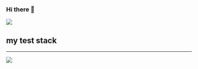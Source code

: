 ### Hi there 👋

<a href="https://todayilearn12.tistory.com/" target="_blank"><img src="https://img.shields.io/badge/BLOG-000000?style=?style=flat-square&logo=Tistory&logoColor=ffffff"/></a>

<h2>my test stack</h2>
<hr/>
<img src="https://img.shields.io/badge/BLOG-000000?style=?style=flat-square&logo=Tistory&logoColor=ffffff"/>

